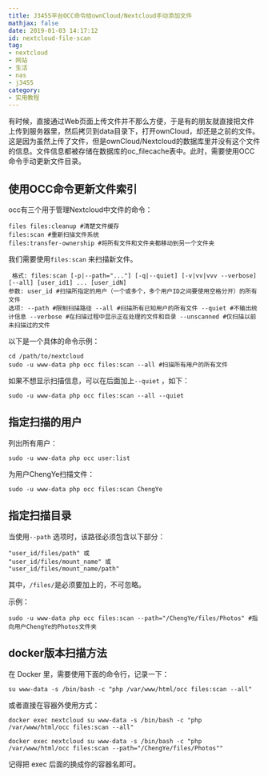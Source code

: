 ```yaml
---
title: J3455平台OCC命令给ownCloud/Nextcloud手动添加文件
mathjax: false
date: 2019-01-03 14:17:12
id: nextcloud-file-scan
tag:
- nextcloud
- 网站
- 生活
- nas
- j3455
category:
- 实用教程
---
```


有时候，直接通过Web页面上传文件并不那么方便，于是有的朋友就直接把文件上传到服务器里，然后拷贝到data目录下，打开ownCloud，却还是之前的文件。这是因为虽然上传了文件，但是ownCloud/Nextcloud的数据库里并没有这个文件的信息。文件信息都被存储在数据库的oc_filecache表中。此时，需要使用OCC命令手动更新文件目录。

<!---more--->

## 使用OCC命令更新文件索引

occ有三个用于管理Nextcloud中文件的命令：

```
files files:cleanup #清楚文件缓存 
files:scan #重新扫描文件系统 
files:transfer-ownership #将所有文件和文件夹都移动到另一个文件夹
```

我们需要使用`files:scan` 来扫描新文件。

```
 格式: files:scan [-p|--path="..."] [-q|--quiet] [-v|vv|vvv --verbose] [--all] [user_id1] ... [user_idN]
参数: user_id #扫描所指定的用户（一个或多个，多个用户ID之间要使用空格分开）的所有文件
选项: --path #限制扫描路径 --all #扫描所有已知用户的所有文件 --quiet #不输出统计信息 --verbose #在扫描过程中显示正在处理的文件和目录 --unscanned #仅扫描以前未扫描过的文件
```

以下是一个具体的命令示例：

```
cd /path/to/nextcloud
sudo -u www-data php occ files:scan --all #扫描所有用户的所有文件
```

如果不想显示扫描信息，可以在后面加上`--quiet` ，如下：

```
sudo -u www-data php occ files:scan --all --quiet
```

## 指定扫描的用户

列出所有用户：

```
sudo -u www-data php occ user:list
```

为用户ChengYe扫描文件：

```
sudo -u www-data php occ files:scan ChengYe
```

## 指定扫描目录

当使用`--path` 选项时，该路径必须包含以下部分：

```
"user_id/files/path" 或
"user_id/files/mount_name" 或
"user_id/files/mount_name/path"
```

其中，`/files/`是必须要加上的，不可忽略。

示例：

```
sudo -u www-data php occ files:scan --path="/ChengYe/files/Photos" #指向用户ChengYe的Photos文件夹
```



## docker版本扫描方法

在 Docker 里，需要使用下面的命令行，记录一下：

```
su www-data -s /bin/bash -c "php /var/www/html/occ files:scan --all"
```

或者直接在容器外使用方式：

```
docker exec nextcloud su www-data -s /bin/bash -c "php /var/www/html/occ files:scan --all"

docker exec nextcloud su www-data -s /bin/bash -c "php /var/www/html/occ files:scan --path="/ChengYe/files/Photos""
```

记得把 exec 后面的换成你的容器名即可。



